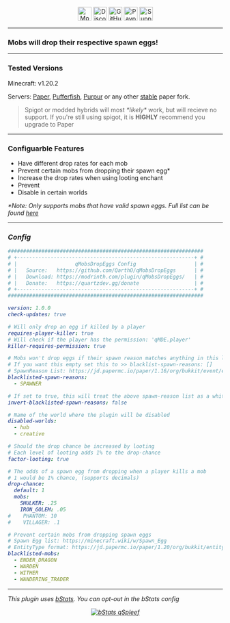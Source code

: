 <p align="center">
<a  href="https://modrinth.com/plugin/qMobsDropEggs" target="_blank">
<img alt="Modrinth Download Link" src="https://img.shields.io/badge/Download-00AF5C?logo=modrinth&logoColor=white&style=for-the-badge" height="32"></a>
 <a href="https://www.quartzdev.gg/discord/" target="_blank">
<img alt="Discord Invite" src="https://img.shields.io/badge/Discord-5865F2?logo=discord&logoColor=white&style=for-the-badge" height="32"></a>
 <a href="https://github.com/QarthO/qMobsDropEggs" target="_blank">
<img alt="GitHub Source Code" src="https://img.shields.io/badge/Source-181717?logo=github&logoColor=white&style=for-the-badge" height="32"></a>
 <a href="https://www.quartzdev.gg/donate/" target="_blank">
<img alt="Paypal Donation Link" src="https://img.shields.io/badge/Donate-00457C?logo=paypal&logoColor=white&style=for-the-badge" height="32"></a>
 <a href="https://modrinth.com/plugin/qMobsDropEggs/versions" target="_blank">
<img alt="Supported Versions: 1.20.2" src="https://img.shields.io/badge/1.20.2-blue?style=for-the-badge&label=Minecraft Versions" height="32"></a>
</p>

---

### Mobs will drop their respective spawn eggs!

---

<h3> Tested Versions </h3>
<p>Minecraft: v1.20.2</p>
<p>Servers: <a href="https://papermc.io" target="_blank">Paper</a>, <a href="https://pufferfish.host/downloads" target="_blank">Pufferfish</a>, <a href="https://purpurmc.org" target="_blank">Purpur</a> or any other <u>stable</u> paper fork. </p>
<blockquote>Spigot or modded hybrids will most <i>*likely*</i> work, but will recieve no support. If you're still using spigot, it is <b>HIGHLY</b> recommend you upgrade to Paper</blockquote>

---

<h3>Configuarble Features</h3>

- Have different drop rates for each mob
- Prevent certain mobs from dropping their spawn egg*
- Increase the drop rates when using looting enchant
- Prevent 
- Disable in certain worlds

<i>*Note: Only supports mobs that have valid spawn eggs. Full list can be found <a href="https://minecraft.wiki/w/Spawn_Egg" target="_blank">here</a><i>

---

### Config

```yaml
################################################################
# +----------------------------------------------------------+ #
# |                   qMobsDropEggs Config                   | #
# |   Source:   https://github.com/QarthO/qMobsDropEggs      | #
# |   Download: https://modrinth.com/plugin/qMobsDropEggs/   | #
# |   Donate:   https://quartzdev.gg/donate                  | #
# +----------------------------------------------------------+ #
################################################################

version: 1.0.0
check-updates: true

# Will only drop an egg if killed by a player
requires-player-killer: true
# Will check if the player has the permission: 'qMDE.player'
killer-requires-permission: true

# Mobs won't drop eggs if their spawn reason matches anything in this list
# If you want this empty set this to >> blacklist-spawn-reasons: []
# SpawnReason List: https://jd.papermc.io/paper/1.16/org/bukkit/event/entity/CreatureSpawnEvent.SpawnReason.html
blacklisted-spawn-reasons:
  - SPAWNER

# If set to true, this will treat the above spawn-reason list as a whitelist
invert-blacklisted-spawn-reasons: false

# Name of the world where the plugin will be disabled
disabled-worlds:
  - hub
  - creative

# Should the drop chance be increased by looting
# Each level of looting adds 1% to the drop-chance
factor-looting: true

# The odds of a spawn egg from dropping when a player kills a mob
# 1 would be 1% chance, (supports decimals)
drop-chance:
  default: 1
  mobs:
    SHULKER: .25
    IRON_GOLEM: .05
#    PHANTOM: 10
#    VILLAGER: .1

# Prevent certain mobs from dropping spawn eggs
# Spawn Egg list: https://minecraft.wiki/w/Spawn_Egg
# EntityType format: https://jd.papermc.io/paper/1.20/org/bukkit/entity/EntityType.html
blacklisted-mobs:
  - ENDER_DRAGON
  - WARDEN
  - WITHER
  - WANDERING_TRADER
```

---

This plugin uses <a href="https://bstats.org/" target="_blank">bStats</a>. You can opt-out in the bStats config
<p align="center">
<a href="https://bstats.org/plugin/bukkit/qMobsDropEggs/" target="_blank"><img alt="bStats qSpleef" src="https://bstats.org/signatures/bukkit/qMobsDropEggs.svg"></a></p>
